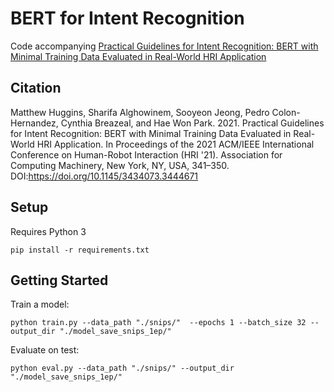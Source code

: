 # BERT for Intent Recognition

Code accompanying [Practical Guidelines for Intent Recognition: BERT with Minimal Training Data Evaluated in Real-World HRI Application](https://dl.acm.org/doi/10.1145/3434073.344467)


## Citation

Matthew Huggins, Sharifa Alghowinem, Sooyeon Jeong, Pedro Colon-Hernandez, Cynthia Breazeal, and Hae Won Park. 2021. Practical Guidelines for Intent Recognition: BERT with Minimal Training Data Evaluated in Real-World HRI Application. In Proceedings of the 2021 ACM/IEEE International Conference on Human-Robot Interaction (HRI '21). Association for Computing Machinery, New York, NY, USA, 341–350. DOI:https://doi.org/10.1145/3434073.3444671

## Setup
Requires Python 3

`pip install -r requirements.txt`

## Getting Started

Train a model:

`python train.py --data_path "./snips/"  --epochs 1 --batch_size 32 --output_dir "./model_save_snips_1ep/"`

Evaluate on test:

`python eval.py --data_path "./snips/" --output_dir "./model_save_snips_1ep/"`
